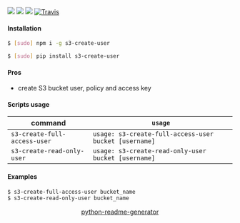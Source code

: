 <!--
https://pypi.org/project/readme-generator/
https://pypi.org/project/python-readme-generator/
-->

[![](https://img.shields.io/badge/OS-Unix-blue.svg?longCache=True)]()
[![](https://img.shields.io/pypi/v/s3-create-user.svg?maxAge=3600)](https://pypi.org/project/s3-create-user/)
[![](https://img.shields.io/npm/v/s3-create-user.svg?maxAge=3600)](https://www.npmjs.com/package/s3-create-user)
[![Travis](https://api.travis-ci.org/andrewp-as-is/s3-create-user.svg?branch=master)](https://travis-ci.org/andrewp-as-is/s3-create-user/)

#### Installation
```bash
$ [sudo] npm i -g s3-create-user
```
```bash
$ [sudo] pip install s3-create-user
```

#### Pros
+   create S3 bucket user, policy and access key

#### Scripts usage
command|`usage`
-|-
`s3-create-full-access-user` |`usage: s3-create-full-access-user bucket [username]`
`s3-create-read-only-user` |`usage: s3-create-read-only-user bucket [username]`

#### Examples
```bash
$ s3-create-full-access-user bucket_name
$ s3-create-read-only-user bucket_name
```

<p align="center">
    <a href="https://pypi.org/project/python-readme-generator/">python-readme-generator</a>
</p>